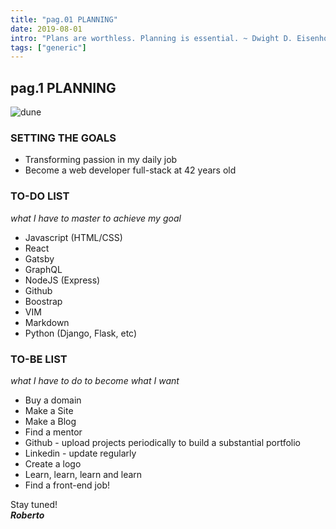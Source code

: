 ```yaml
---
title: "pag.01 PLANNING"
date: 2019-08-01
intro: "Plans are worthless. Planning is essential. ~ Dwight D. Eisenhower"
tags: ["generic"]
---
```


## pag.1 PLANNING

![dune](../images/blogplan.jpg)

### SETTING THE GOALS

- Transforming passion in my daily job
- Become a web developer full-stack at 42 years old

### TO-DO LIST

_what I have to master to achieve my goal_

- Javascript (HTML/CSS)
- React
- Gatsby
- GraphQL
- NodeJS (Express)
- Github
- Boostrap
- VIM
- Markdown
- Python (Django, Flask, etc)

### TO-BE LIST

_what I have to do to become what I want_

- Buy a domain
- Make a Site
- Make a Blog
- Find a mentor
- Github - upload projects periodically to build a substantial portfolio
- Linkedin - update regularly
- Create a logo
- Learn, learn, learn and learn
- Find a front-end job!

Stay tuned!  
**_Roberto_**
